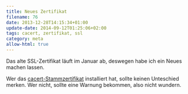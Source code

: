 ```yaml
---
title: Neues Zertifikat
filename: 76
date: 2013-12-28T14:15:34+01:00
update-date: 2014-09-12T01:25:06+02:00
tags: cacert, zertifikat, ssl
category: meta
allow-html: true
---
```


<p>Das alte SSL-Zertifikat läuft im Januar ab, deswegen habe ich ein Neues machen lassen.</p>

<p>Wer das <a href="http://www.cacert.org/index.php?id=3">cacert-Stammzertifikat</a> installiert hat, sollte keinen Unteschied merken. Wer nicht, sollte eine Warnung bekommen, also nicht wundern.</p>


